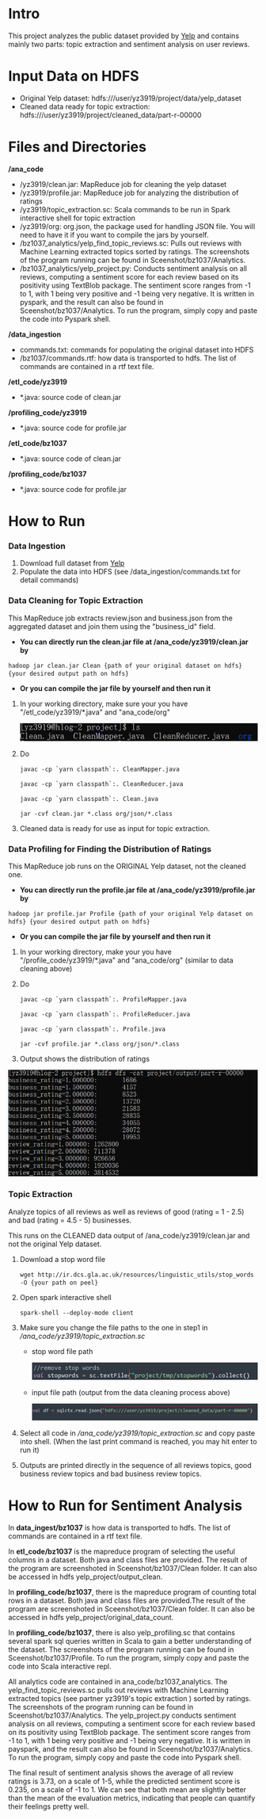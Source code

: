 # Intro

This project analyzes the public dataset provided by [Yelp](https://www.yelp.com/dataset) and contains mainly two parts: topic extraction and sentiment analysis on user reviews. 

# Input Data on HDFS

- Original Yelp dataset:  hdfs:///user/yz3919/project/data/yelp_dataset
- Cleaned data ready for topic extraction: hdfs:///user/yz3919/project/cleaned_data/part-r-00000

# Files and Directories 

**/ana_code**

- /yz3919/clean.jar: MapReduce job for cleaning the yelp dataset
- /yz3919/profile.jar: MapReduce job for analyzing the distribution of ratings
- /yz3919/topic_extraction.sc: Scala commands to be run in Spark interactive shell for topic extraction
- /yz3919/org: org.json, the package used for handling JSON file. You will need to have it if you want to compile the jars by yourself. 
- /bz1037_analytics/yelp_find_topic_reviews.sc: Pulls out reviews with Machine Learning extracted topics sorted by ratings. The screenshots of the program running can be found in Sceenshot/bz1037/Analytics. 
- /bz1037_analytics/yelp_project.py: Conducts sentiment analysis on all reviews, computing a sentiment score for each review based on its positivity using TextBlob package. The sentiment score ranges from -1 to 1, with 1 being very positive and -1 being very negative. It is written in pyspark, and the result can also be found in Sceenshot/bz1037/Analytics. To run the program, simply copy and paste the code into Pyspark shell.

**/data_ingestion**

- commands.txt: commands for populating the original dataset into HDFS
- /bz1037/commands.rtf: how data is transported to hdfs. The list of commands are contained in a rtf text file.

**/etl_code/yz3919**

- *.java: source code of clean.jar

**/profiling_code/yz3919**

- *.java: source code for profile.jar

**/etl_code/bz1037**

- *.java: source code of clean.jar

**/profiling_code/bz1037**

- *.java: source code for profile.jar

# How to Run 

### Data Ingestion

1. Download full dataset from [Yelp](https://www.yelp.com/dataset)
2. Populate the data into HDFS (see /data_ingestion/commands.txt for detail commands)

### Data Cleaning for Topic Extraction

This MapReduce job extracts review.json and business.json from the aggregated dataset and join them using the "business_id" field. 

- **You can directly run the clean.jar file at /ana_code/yz3919/clean.jar by**

```shell
hadoop jar clean.jar Clean {path of your original dataset on hdfs} {your desired output path on hdfs}
```

- **Or you can compile the jar file by yourself and then run it**

1. In your working directory, make sure your you have "/etl_code/yz3919/*.java" and "ana_code/org"

   ![image-20211121103521042](./screenshots/readme_pics/image-20211121103521042.png)

2. Do

   ```shell
   javac -cp `yarn classpath`:. CleanMapper.java
   ```

   ```shell
   javac -cp `yarn classpath`:. CleanReducer.java
   ```

   ```shell
   javac -cp `yarn classpath`:. Clean.java
   ```

   ```shell
   jar -cvf clean.jar *.class org/json/*.class
   ```

3. Cleaned data is ready for use as input for topic extraction.

### Data Profiling for Finding the Distribution of Ratings

This MapReduce job runs on the ORIGINAL Yelp dataset, not the cleaned one.

- **You can directly run the profile.jar file at /ana_code/yz3919/profile.jar by**

```shell
hadoop jar profile.jar Profile {path of your original Yelp dataset on hdfs} {your desired output path on hdfs}
```

- **Or you can compile the jar file by yourself and then run it**

1. In your working directory, make your you have "/profile_code/yz3919/*.java" and "ana_code/org" (similar to data cleaning above)

   

2. Do

   ```shell
   javac -cp `yarn classpath`:. ProfileMapper.java
   ```

   ```shell
   javac -cp `yarn classpath`:. ProfileReducer.java
   ```

   ```shell
   javac -cp `yarn classpath`:. Profile.java
   ```

   ```shell
   jar -cvf profile.jar *.class org/json/*.class
   ```

3.  Output shows the distribution of ratings

   ![image-20211121104834286](./screenshots/readme_pics/image-20211121104834286.png)



### Topic Extraction

Analyze topics of all reviews as well as reviews of good (rating = 1 - 2.5) and bad (rating = 4.5 - 5) businesses.

This runs on the CLEANED data output of /ana_code/yz3919/clean.jar and not the original Yelp dataset.

1. Download a stop word file

   ```
   wget http://ir.dcs.gla.ac.uk/resources/linguistic_utils/stop_words -O {your path on peel}
   ```

2. Open spark interactive shell

   ```
   spark-shell --deploy-mode client
   ```

3. Make sure you change the file paths to the one in step1 in */ana_code/yz3919/topic_extraction.sc*

   - stop word file path

     ![image-20211121110630835](./screenshots/readme_pics/image-20211121110630835.png)

   - input file path (output from the data cleaning process above)

     ![image-20211121110605109](./screenshots/readme_pics/image-20211121110605109.png)

4. Select all code in */ana_code/yz3919/topic_extraction.sc* and copy paste into shell. (When the last print command is reached, you may hit enter to run it)

5. Outputs are printed directly in the sequence of all reviews topics, good business review topics and bad business review topics.





# How to Run for Sentiment Analysis

In **data_ingest/bz1037** is how data is transported to hdfs. The list of commands are contained in a rtf text file.

In **etl_code/bz1037** is the mapreduce program of selecting the useful columns in a dataset. Both java and class files are provided. The result of the program are screenshoted in Sceenshot/bz1037/Clean folder. It can also be accessed in hdfs yelp_project/output_clean.

In **profiling_code/bz1037**, there is the mapreduce program of counting total rows in a dataset. Both java and class files are provided.The result of the program are screenshoted in Sceenshot/bz1037/Clean folder. It can also be accessed in hdfs yelp_project/original_data_count.

In **profiling_code/bz1037**, there is also yelp_profiling.sc that contains several spark sql queries written in Scala to gain a better understanding of the dataset. The screenshots of the program running can be found in Sceenshot/bz1037/Profile. To run the program, simply copy and paste the code into Scala interactive repl.



All analytics code are contained in ana_code/bz1037_analytics. The yelp_find_topic_reviews.sc pulls out reviews with Machine Learning extracted topics (see partner yz3919's topic extraction ) sorted by ratings. The screenshots of the program running can be found in Sceenshot/bz1037/Analytics. The yelp_project.py conducts sentiment analysis on all reviews, computing a sentiment score for each review based on its positivity using TextBlob package. The sentiment score ranges from -1 to 1, with 1 being very positive and -1 being very negative. It is written in payspark, and the result can also be found in Sceenshot/bz1037/Analytics. To run the program, simply copy and paste the code into Pyspark shell.



The final result of sentiment analysis shows the average of all review ratings is 3.73, on a scale of 1-5, while the predicted sentiment score is 0.235, on a scale of -1 to 1. We can see that both mean are slightly better than the mean of the evaluation metrics, indicating that people can quantify their feelings pretty well. 

